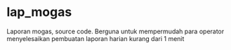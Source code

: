 # lap_mogas
Laporan mogas, source code. Berguna untuk mempermudah para operator menyelesaikan pembuatan laporan harian kurang dari 1 menit
